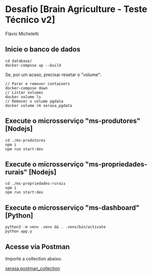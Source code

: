 # Desafio  [Brain Agriculture - Teste Técnico v2]

Flávio Micheletti


## Inicie o banco de dados

    cd database/
    docker-compose up --build


Se, por um acaso, precisar resetar o "volume":

    // Parar e remover containers
    docker-compose down
    // Listar volumes
    docker volume ls
    // Remover o volume pgdata
    docker volume rm serasa_pgdata


## Execute o microsserviço "ms-produtores" [Nodejs]

    cd ./ms-produtores
    npm i
    npm run start:dev


## Execute o microsserviço "ms-propriedades-rurais" [Nodejs]

    cd ./ms-propriedades-rurais
    npm i
    npm run start:dev


## Execute o microsserviço "ms-dashboard" [Python]

    python3 -m venv .venv && . .venv/bin/activate
    python app.y


## Acesse via Postman

Importe a collection abaixo.

[serasa.postman_collection](serasa.postman_collection.json)



    